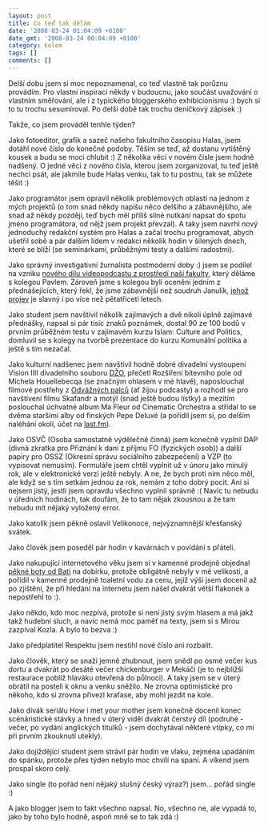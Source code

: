 ```yaml
---
layout: post
title: Co teď tak dělám
date: '2008-03-24 01:04:09 +0100'
date_gmt: '2008-03-24 00:04:09 +0100'
category: kolem
tags: []
comments: []
---
```

<p>Delší dobu jsem si moc nepoznamenal, co teď vlastně tak porůznu provádím. Pro vlastní inspiraci někdy v budoucnu, jako součást uvažování o vlastním směřování, ale i z typického bloggerského exhibicionismu :) bych si to tu trochu sesumíroval. Po delší době tak trochu deníčkový zápisek :)</p>
<p>Takže, co jsem prováděl tenhle týden?</p>
<p>Jako fotoeditor, grafik a sazeč našeho fakultního časopisu Halas, jsem dotáhl nové číslo do konečné podoby. Těším se teď, až dostanu vytištěný kousek a budu se moci chlubit :) Z několika věcí v novém čísle jsem hodně nadšený. O jedné věci z nového čísla, kterou jsem zorganizoval, tu teď ještě nechci psát, ale jakmile bude Halas venku, tak to tu postnu, tak se můžete těšit :)</p>
<p>Jako programátor jsem opravil několik problémových oblastí na jednom z mých projektů (o tom snad někdy napíšu něco delšího a zábavnějšího, ale snad až někdy později, teď bych měl příliš silné nutkání napsat do spotu jméno programátora, od nějž jsem projekt převzal). A taky jsem navrhl nový jednoduchý redakční systém pro Halas a začal trochu programovat, abych ušetřil sobě a pár dalším lidem v redakci několik hodin v šílených dnech, které se blíží (se seminárkami, průběžnými testy a dalšími radostmi).</p>
<p>Jako správný investigativní žurnalista postmoderní doby :) jsem se podílel na vzniku <a href="http://fsspodcast.cz">nového dílu videopodcastu z prostředí naší fakulty</a>, který děláme s kolegou Pavlem. Zároveň jsme s kolegou byli oceněni jedním z přednášejících, který řekl, že jsme zábavnější než soudruh Janulík, <a href="http://filmovezvuky.fdb.cz/komunisticke-hity/mp3/soudruh_janulik.mp3">jehož projev</a> je slavný i po více než pětatřiceti letech.</p>
<p>Jako student jsem navštívil několik zajímavých a dvě nikoli úplně zajímavé přednášky, napsal si pár tisíc znaků poznámek, dostal 90 ze 100 bodů v prvním průběžném testu v zajímavém kurzu Islam: Culture and Politics, domluvil se s kolegy na tvorbě prezentace do kurzu Komunální politika a ještě s tím nezačal.</p>
<p>Jako kulturní nadšenec jsem navštívil hodně dobré divadelní vystoupení Vision IIII divadelního souboru <a href="http://www.dzo.tym.cz/">DŽO</a>, přečetl Rozšíření bitevního pole od Michela Houellebecqa (se značným ohlasem v mé hlavě), naposlouchal filmové postřehy z <a href="http://www.radio1.cz/odvaznepalce/">Odvážných palců</a> (ať žijou podcasty) a rozhodl se pro navštívení filmu Skafandr a motýl (snad ještě budou lístky) a mezitím poslouchal úchvatné album Ma Fleur od Cinematic Orchestra a střídal to se dvěma staršími alby od finských Pepe Deluxé (a pořídil jsem si, po delším naléhání okolí, účet na <a href="http://www.last.fm/user/jan-martinek/">last.fm</a>).</p>
<p>Jako OSVČ (Osoba samostatně výdělečně činná) jsem konečně vyplnil DAP (divná zkratka pro Přiznání k dani z příjmu FO (fyzických osob)) a další papíry pro OSSZ (Okresní správu sociálního zabezpečení) a VZP (to vypisovat nemusím). Formuláře jsem chtěl vyplnit už v únoru jako minulý rok, ale v elektronické verzi ještě nebyly. A ne, že bych proti nim něco měl, ale když se s tím setkám jednou za rok, nemám z toho dobrý pocit. Ani si nejsem jistý, jestli jsem opravdu všechno vyplnil správně :( Navíc tu nebudu v úředních hodinách, tak doufám, že to tam nějak zkousnou a že tam nebudu mít nějaký vyložený error.</p>
<p>Jako katolík jsem pěkně oslavil Velikonoce, nejvýznamnější křesťanský svátek.</p>
<p>Jako člověk jsem poseděl pár hodin v kavárnách v povídání s přáteli.</p>
<p>Jako nakupující internetového věku jsem si v kamenné prodejně objednal <a href="http://www.bata.cz/artikl/68047">pěkné boty od Bati</a> na dobírku, protože obligátně nebyly v mé velikosti, a pořídil v kamenné prodejně toaletní vodu za cenu, jejíž výši jsem docenil až po zjištění, že při hledání na internetu jsem našel dvakrát větší flakonek a nepostřehl to :).</p>
<p>Jako někdo, kdo moc nezpívá, protože si není jistý svým hlasem a má jakž takž hudební sluch, a navíc nemá moc paměť na texty, jsem si s Mirou zazpíval Kozla. A bylo to bezva :)</p>
<p>Jako předplatitel Respektu jsem nestihl nové číslo ani rozbalit.</p>
<p>Jako člověk, který se snaží jemně zhubnout, jsem snědl po osmé večer kus dortu a dvakrát po desáté večer chickenburger v Mekáči (je to nejbližší restaurace poblíž hlaváku otevřená do půlnoci). A taky jsem se v úterý obrátil na posteli k oknu a venku sněžilo. Ne zrovna optimistické pro někoho, kdo si zrovna přivezl kraťase, aby mohl jezdit na kole.</p>
<p>Jako divák seriálu How i met your mother jsem konečně docenil konec scénáristické stávky a hned v úterý viděl dvakrát čerstvý díl (podruhé - večer, po vydání anglických titulků - jsem dochytával některé vtípky, co mi při prvním zkouknutí utekly).</p>
<p>Jako dojíždějící student jsem strávil pár hodin ve vlaku, zejména upadáním do spánku, protože přes týden nebylo moc chvílí na spaní. A víkend jsem prospal skoro celý.</p>
<p>Jako single (to pořád není nějaký slušný český výraz?) jsem... pořád single :)</p>
<p>A jako blogger jsem to fakt všechno napsal. No, všechno ne, ale vypadá to, jako by toho bylo hodně, aspoň mně se to tak zdá :)</p>
